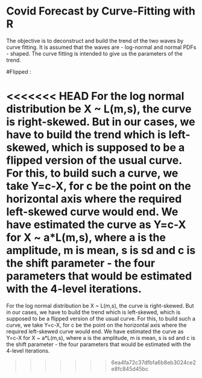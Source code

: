 # Covid Forecast by Curve-Fitting with R

The objective is to deconstruct and build the trend of the two waves by curve fitting. It is assumed that the waves are - log-normal and normal PDFs - shaped. The curve fitting is intended to give us the parameters of the trend.

#Flipped :

<<<<<<< HEAD
For the log normal distribution be X ~ L(m,s), the curve is right-skewed. But in our cases, we have to build the trend which is left-skewed, which is supposed to be a flipped version of the usual curve. For this, to build such a curve, we take Y=c-X, for c be the point on the horizontal axis where the required left-skewed curve would end. We have estimated the curve as Y=c-X for X ~ a*L(m,s), where a is the amplitude, m is mean, s is sd and c is the shift parameter - the four parameters that would be estimated with the 4-level iterations.
=======
For the log normal distribution be X ~ L(m,s), the curve is right-skewed. But in our cases, we have to build the trend which is left-skewed, which is supposed to be a flipped version of the usual curve. For this, to build such a curve, we take Y=c-X, for c be the point on the horizontal axis where the required left-skewed curve would end. We have estimated the curve as Y=c-X for X ~ a*L(m,s), where a is the amplitude, m is mean, s is sd and c is the shift parameter - the four parameters that would be estimated with the 4-level iterations.
>>>>>>> 6ea4fa72c37dfbfa6b8eb3024ce2e8fc845d45bc
